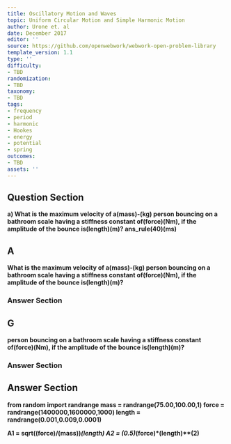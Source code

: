 ```yaml
---
title: Oscillatory Motion and Waves
topic: Uniform Circular Motion and Simple Harmonic Motion
author: Urone et. al
date: December 2017
editor: ''
source: https://github.com/openwebwork/webwork-open-problem-library
template_version: 1.1
type: ''
difficulty:
- TBD
randomization:
- TBD
taxonomy:
- TBD
tags:
- frequency
- period
- harmonic
- Hookes
- energy
- potential
- spring
outcomes:
- TBD
assets: ''
---
```


## Question Section 

<b>
a) What is the maximum velocity of a(mass)-(kg) person bouncing on a bathroom scale having a stiffness constant of(force)(Nm), if the amplitude of the bounce is(length)(m)?  
ans_rule(40)(ms)

## A
What is the maximum velocity of a(mass)-(kg) person bouncing on a bathroom scale having a stiffness constant of(force)(Nm), if the amplitude of the bounce is(length)(m)?  
### Answer Section
## G
person bouncing on a bathroom scale having a stiffness constant of(force)(Nm), if the amplitude of the bounce is(length)(m)?  
### Answer Section


## Answer Section

from random import randrange
mass = randrange(75.00,100.00,1) 
force = randrange(1400000,1600000,1000) 
length = randrange(0.001,0.009,0.0001) 

A1 = sqrt((force)/(mass))*(length) 
A2 = (0.5)*(force)*(length)**(2)